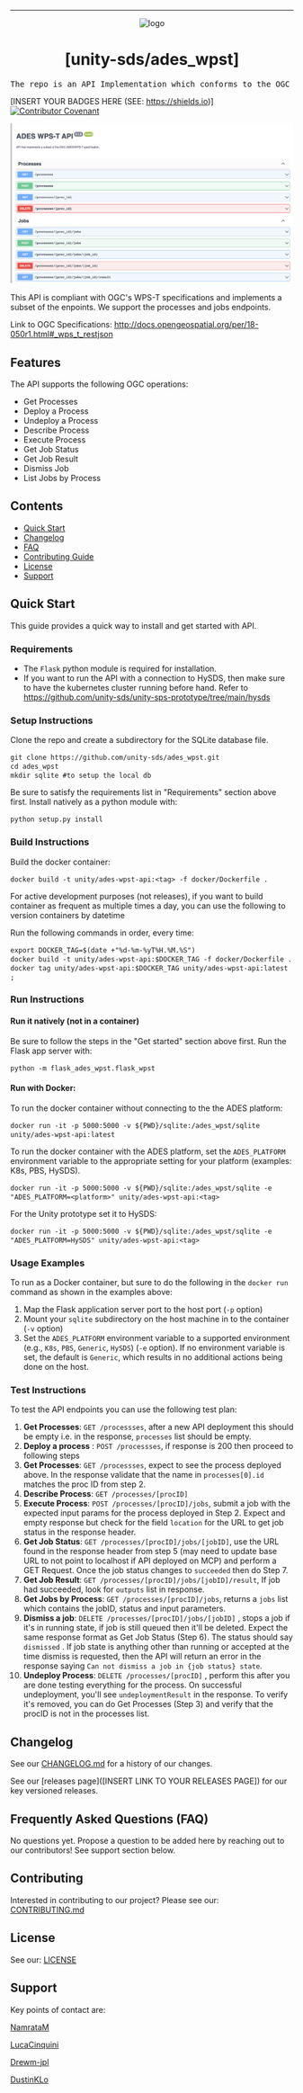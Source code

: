 <!-- Header block for project -->
<hr>

<div align="center">

![logo](https://user-images.githubusercontent.com/3129134/163255685-857aa780-880f-4c09-b08c-4b53bf4af54d.png)

<h1 align="center">[unity-sds/ades_wpst]</h1>
<!-- ☝️ Replace with your repo name ☝️ -->

</div>

<pre align="center">The repo is an API Implementation which conforms to the OGC Standards, specifically WPS-T.</pre>
<!-- ☝️ Replace with a single sentence describing the purpose of your repo / proj ☝️ -->

<!-- Header block for project -->

[INSERT YOUR BADGES HERE (SEE: https://shields.io)] [![Contributor Covenant](https://img.shields.io/badge/Contributor%20Covenant-2.1-4baaaa.svg)](code_of_conduct.md)
<!-- ☝️ Add badges via: https://shields.io e.g. ![](https://img.shields.io/github/your_chosen_action/your_org/your_repo) ☝️ -->

![Screenshot](screenshot.png)
<!-- ☝️ Screenshot of your software (if applicable) via ![](https://uri-to-your-screenshot) ☝️ -->

This API is compliant with OGC's WPS-T specifications and implements a subset of the enpoints. We support the processes and jobs endpoints.
<!-- ☝️ Replace with a more detailed description of your repository, including why it was made and whom its intended for.  ☝️ -->

Link to OGC Specifications: http://docs.opengeospatial.org/per/18-050r1.html#_wps_t_restjson
<!-- example links>
[Website](INSERT WEBSITE LINK HERE) | [Docs/Wiki](INSERT DOCS/WIKI SITE LINK HERE) | [Discussion Board](INSERT DISCUSSION BOARD LINK HERE) | [Issue Tracker](INSERT ISSUE TRACKER LINK HERE)
-->

## Features

The API supports the following OGC operations:
* Get Processes
* Deploy a Process
* Undeploy a Process
* Describe Process
* Execute Process
* Get Job Status
* Get Job Result
* Dismiss Job
* List Jobs by Process
  
<!-- ☝️ Replace with a bullet-point list of your features ☝️ -->

## Contents

* [Quick Start](#quick-start)
* [Changelog](#changelog)
* [FAQ](#frequently-asked-questions-faq)
* [Contributing Guide](#contributing)
* [License](#license)
* [Support](#support)

## Quick Start

This guide provides a quick way to install and get started with API.

### Requirements

* The `Flask` python module is required for installation.
* If you want to run the API with a connection to HySDS, then make sure to have the kubernetes cluster running before hand. Refer to https://github.com/unity-sds/unity-sps-prototype/tree/main/hysds

  
<!-- ☝️ Replace with a numbered list of your requirements, including hardware if applicable ☝️ -->

### Setup Instructions

Clone the repo and create a subdirectory for the SQLite database file.

    git clone https://github.com/unity-sds/ades_wpst.git
    cd ades_wpst
    mkdir sqlite #to setup the local db

Be sure to satisfy the requirements list in "Requirements" section above first.  Install
natively as a python module with:

    python setup.py install


### Build Instructions
    
Build the docker container:

    docker build -t unity/ades-wpst-api:<tag> -f docker/Dockerfile .

For active development purposes (not releases), if you want to build container as frequent as multiple times a day, you can use the following to version containers by datetime

Run the following commands in order, every time:

    export DOCKER_TAG=$(date +"%d-%m-%yT%H.%M.%S")
    docker build -t unity/ades-wpst-api:$DOCKER_TAG -f docker/Dockerfile .
    docker tag unity/ades-wpst-api:$DOCKER_TAG unity/ades-wpst-api:latest ;

   
<!-- ☝️ Replace with a numbered list of how to set up your software prior to running ☝️ -->

### Run Instructions

#### Run it natively (not in a container)
Be sure to follow the steps in the "Get started" section above first.
Run the Flask app server with:

    python -m flask_ades_wpst.flask_wpst

      
#### Run with Docker: 
To run the docker container without connecting to the the ADES platform:

    docker run -it -p 5000:5000 -v ${PWD}/sqlite:/ades_wpst/sqlite unity/ades-wpst-api:latest


To run the docker container with the ADES platform, set the `ADES_PLATFORM` environment variable to the
appropriate setting for your platform (examples: K8s, PBS, HySDS).

    docker run -it -p 5000:5000 -v ${PWD}/sqlite:/ades_wpst/sqlite -e "ADES_PLATFORM=<platform>" unity/ades-wpst-api:<tag>
    
For the Unity prototype set it to HySDS:

    docker run -it -p 5000:5000 -v ${PWD}/sqlite:/ades_wpst/sqlite -e "ADES_PLATFORM=HySDS" unity/ades-wpst-api:<tag>

   
<!-- ☝️ Replace with a numbered list of your run instructions, including expected results ☝️ -->

### Usage Examples

To run as a Docker container, but sure to do the following in the `docker run`
command as shown in the examples above:

1. Map the Flask application server port to the host port (`-p` option)
1. Mount your `sqlite` subdirectory on the host machine in to the container
(`-v` option)
1. Set the `ADES_PLATFORM` environment variable to a supported environment
(e.g., `K8s`, `PBS`, `Generic`, `HySDS`) (`-e` option).  If no environment variable
is set, the default is `Generic`, which results in no additional actions
being done on the host.

<!-- ☝️ Replace with a list of your usage examples, including screenshots if possible, and link to external documentation for details ☝️ -->


### Test Instructions

To test the API endpoints you can use the following test plan:

1. **Get Processes**: `GET /processses`, after a new API deployment this should be empty i.e. in the response, `processes` list should be empty.
2. **Deploy a process** : `POST /processses`, if response is 200 then proceed to following steps
3. **Get Processes**: `GET /processses`, expect to see the process deployed above. In the response validate that the name in `processes[0].id`  matches the proc ID from step 2.
4. **Describe Process**: `GET /processes/[procID]`
5. **Execute Process**: `POST /processes/[procID]/jobs`, submit a job with the expected input params for the process deployed in Step 2. Expect and empty response but check for the field `location` for the URL to get job status in the response header.
6. **Get Job Status**: `GET /processes/[procID]/jobs/[jobID]`, use the URL found in the response header from step 5 (may need to update base URL to not point to localhost if API deployed on MCP) and perform a GET Request. Once the job status changes to `succeeded` then do Step 7.
7. **Get Job Result**: `GET /processes/[procID]/jobs/[jobID]/result`, If job had succeeded, look for `outputs` list in response.
8. **Get Jobs by Process**: `GET /processes/[procID]/jobs`,  returns a `jobs` list which contains the jobID, status and input parameters.
9. **Dismiss a job**: `DELETE /processes/[procID]/jobs/[jobID]` , stops a job if it's in running state, if job is still queued then it'll be deleted. Expect the same response format as Get Job Status (Step 6). The status should say `dismissed` . If job state is anything other than running or accepted at the time dismiss is requested, then the API will return an error in the response saying `Can not dismiss a job in {job status} state`.
10. **Undeploy Process**: `DELETE /processes/[procID]` , perform this after you are done testing everything for the process. On successful undeployment, you'll see  `undeploymentResult` in the response. To verify it's removed, you can do Get Processes (Step 3) and verify that the procID is not in the processes list.

<!-- ☝️ Replace with a numbered list of your test instructions, including expected results / outputs with optional screenshots ☝️ -->

## Changelog

See our [CHANGELOG.md](CHANGELOG.md) for a history of our changes.

See our [releases page]([INSERT LINK TO YOUR RELEASES PAGE]) for our key versioned releases.

<!-- ☝️ Replace with links to your changelog and releases page ☝️ -->

## Frequently Asked Questions (FAQ)

No questions yet. Propose a question to be added here by reaching out to our contributors! See support section below.
<!-- example link to FAQ PAGE>
Questions about our project? Please see our: [FAQ]([INSERT LINK TO FAQ / DISCUSSION BOARD])
-->

<!-- example FAQ inline format>
1. Question 1
   - Answer to question 1
2. Question 2
   - Answer to question 2
-->

<!-- example FAQ inline with no questions yet>

-->

<!-- ☝️ Replace with a list of frequently asked questions from your project, or post a link to your FAQ on a discussion board ☝️ -->

## Contributing

Interested in contributing to our project? Please see our: [CONTRIBUTING.md](CONTRIBUTING.md)

## License

See our: [LICENSE](LICENSE)

## Support
<!-- example list of contacts>
Key points of contact are:
[@github-user-1](link to github profile) [@github-user-2](link to github profile)
-->
Key points of contact are:

[NamrataM](https://github.com/NamrataM)

[LucaCinquini](https://github.com/LucaCinquini)

[Drewm-jpl](https://github.com/drewm-jpl)

[DustinKLo](https://github.com/DustinKLo)

<!-- ☝️ Replace with the key individuals who should be contacted for questions ☝️ -->

